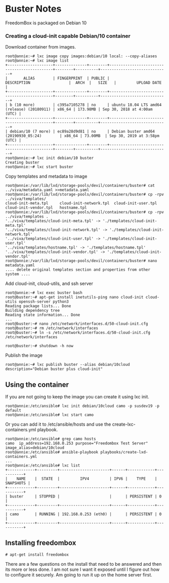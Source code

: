 # Buster Notes

FreedomBox is packaged on Debian 10
### Creating a cloud-init capable Debian/10 container
Download container from images.
	
	root@annie:~# lxc image copy images:debian/10 local: --copy-aliases
	root@annie:~# lxc image list
	+--------------------+--------------+--------+---------------------------------------------+--------+----------+------------------------------+
	|       ALIAS        | FINGERPRINT  | PUBLIC |                 DESCRIPTION                 |  ARCH  |   SIZE   |         UPLOAD DATE          |
	+--------------------+--------------+--------+---------------------------------------------+--------+----------+------------------------------+
	| b (10 more)        | c395a7105278 | no     | ubuntu 18.04 LTS amd64 (release) (20180911) | x86_64 | 173.98MB | Sep 30, 2018 at 4:00am (UTC) |
	+--------------------+--------------+--------+---------------------------------------------+--------+----------+------------------------------+
	| debian/10 (7 more) | ec89a28d9d81 | no     | Debian buster amd64 (20190930_05:24)        | x86_64 | 73.00MB  | Sep 30, 2019 at 3:58pm (UTC) |
	+--------------------+--------------+--------+---------------------------------------------+--------+----------+------------------------------+
	root@annie:~# lxc init debian/10 buster
	Creating buster
	root@annie:~# lxc start buster
	
Copy templates and metadata to image
	
	root@annie:/var/lib/lxd/storage-pools/devil/containers/buster# cat ../viva/metadata.yaml >>metadata.yaml 
	root@annie:/var/lib/lxd/storage-pools/devil/containers/buster# cp -rpv ../viva/templates/
	cloud-init-meta.tpl     cloud-init-network.tpl  cloud-init-user.tpl     cloud-init-vendor.tpl   hostname.tpl            
	root@annie:/var/lib/lxd/storage-pools/devil/containers/buster# cp -rpv ../viva/templates .
	'../viva/templates/cloud-init-meta.tpl' -> './templates/cloud-init-meta.tpl'
	'../viva/templates/cloud-init-network.tpl' -> './templates/cloud-init-network.tpl'
	'../viva/templates/cloud-init-user.tpl' -> './templates/cloud-init-user.tpl'
	'../viva/templates/hostname.tpl' -> './templates/hostname.tpl'
	'../viva/templates/cloud-init-vendor.tpl' -> './templates/cloud-init-vendor.tpl'
	root@annie:/var/lib/lxd/storage-pools/devil/containers/buster# nano metadata.yaml 
	.... delete original templates section and properties from other system ....
	
Add cloud-init, cloud-utils, and ssh server
	
	root@annie:~# lxc exec buster bash
	root@buster:~# apt-get install inetutils-ping nano cloud-init cloud-utils openssh-server python3
	Reading package lists... Done
	Building dependency tree       
	Reading state information... Done
	...
	root@buster:~# nano /etc/network/interfaces.d/50-cloud-init.cfg 
	root@buster:~# rm /etc/network/interfaces
	root@buster:~# ln -s /etc/network/interfaces.d/50-cloud-init.cfg /etc/network/interfaces
	
	root@buster:~# shutdown -h now
	
Publish the image
	
	root@annie:~# lxc publish buster --alias debian/10cloud description="Debian buster plus cloud-init"
	
## Using the container
If you are not going to keep the image you can create it using lxc init.
	
	root@annie:/etc/ansible# lxc init debian/10cloud camo -p susdev19 -p default
	root@annie:/etc/ansible# lxc start camo
	
Or you can add it to /etc/ansible/hosts and use the create-lxc-containers.yml playbook.

	
	root@annie:/etc/ansible# grep camo hosts
	camo  ip_address=192.168.0.253 purpose="Freedombox Test Server"  image_alias=debian/10cloud
	root@annie:/etc/ansible# ansible-playbook playbooks/create-lxd-containers.yml 
	...
	root@annie:/etc/ansible# lxc list
	+------------+---------+----------------------+------+------------+-----------+
	|    NAME    |  STATE  |         IPV4         | IPV6 |    TYPE    | SNAPSHOTS |
	+------------+---------+----------------------+------+------------+-----------+
	| buster     | STOPPED |                      |      | PERSISTENT | 0         |
	+------------+---------+----------------------+------+------------+-----------+
	| camo       | RUNNING | 192.168.0.253 (eth0) |      | PERSISTENT | 0         |
	+------------+---------+----------------------+------+------------+-----------+
	

## Installing freedombox
	 
	# apt-get install freedombox
	
	 
There are a few questions on the install that need to be answered and then its more or less done. 
I am not sure I want it exposed until I figure out how to configure it securely. Am going to run it up on the home server first.

